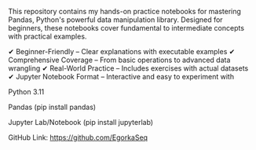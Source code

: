 This repository contains my hands-on practice notebooks for mastering Pandas, Python's powerful data manipulation library. Designed for beginners, these notebooks cover fundamental to intermediate concepts with practical examples.



✔ Beginner-Friendly – Clear explanations with executable examples
✔ Comprehensive Coverage – From basic operations to advanced data wrangling
✔ Real-World Practice – Includes exercises with actual datasets
✔ Jupyter Notebook Format – Interactive and easy to experiment with

Python 3.11

Pandas (pip install pandas)

Jupyter Lab/Notebook (pip install jupyterlab)

GitHub Link: https://github.com/EgorkaSeq
